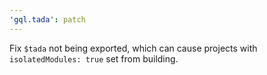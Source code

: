 ```yaml
---
'gql.tada': patch
---
```


Fix `$tada` not being exported, which can cause projects with `isolatedModules: true` set from building.
